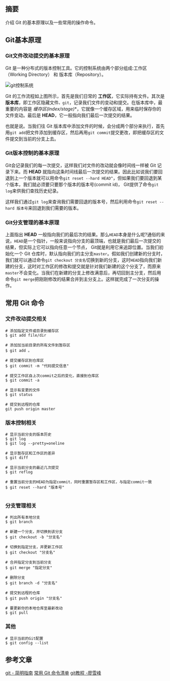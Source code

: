## 摘要

介绍 Git 的基本原理以及一些常用的操作命令。

## Git基本原理

### Git文件改动提交的基本原理

Git 是一种分布式的版本控制工具。它的控制系统由两个部分组成:工作区（Working Directory） 和 版本库（Repository）。

![git控制系统](http://ww1.sinaimg.cn/mw690/75fcfef2ly1fhsxocsxz5j20cq06iaa8.jpg)

Git 的工作流程如上图所示，首先是我们日常的 **工作区**，它实际持有文件。其次是 **版本库**，即工作区隐藏文件`。git`，记录我们文件的变动和提交。在版本库中，最重要的内容是 **缓存区*(Index/stage)**，它就像一个缓存区域，用来临时保存你的文件变动。最后是 **HEAD**，它一般指向我们最后一次提交的结果。

也就是说。当我们往 Git 版本库中添加文件的时候，会分成两个部分来执行，首先用`git add`把文件添加到缓存区，然后再用`git commit`提交更改，即把缓存区的文件提交到当前的分支上去。

### Git版本控制的基本原理

Git会记录我们的每一次提交，这样我们对文件的改动就会像时间线一样被 Git 记录下来。而 **HEAD** 就指向这条时间线最后一次提交的结果。因此比如说我们要回退到上一个版本就可以用命令`git reset --hard HEAD^`，但如果我们要回退到某个版本，我们就必须要只要那个版本的版本号(commit id)， Git提供了命令`git log`来供我们查找历史纪录。

这样我们通过`git log`来查询我们需要回退的版本号，然后利用命令`git reset --hard 版本号`来回退到我们需要的版本。

### Git分支管理的基本原理

上面指出 **HEAD** 一般指向我们的最后次的结果。那么`HEAD`本身是什么呢?通俗的来说，`HEAD`是一个指针，一般来说指向分支的最顶端，也就是我们最后一次提交的结果，但实际上它可以指向任意一个节点， Git就是利用它来追踪位置。当我们初始化一个 Git 仓库时，默认指向我们的主分支`master`。假如我们创建新的分支时，我们就可以通过命令`git checkout 分支名`切换到新的分支，这时`HEAD`指向我们新建的分支，这时对工作区的修改和提交就是针对我们新建的这个分支了，而原来`master`不会变化。当我们在新建的分支上修改满意后，再切回到主分支，然后用命令`git merge`把刚刚修改的结果合并到主分支上。这样就完成了一次分支的操作。

## 常用 Git 命令

### 文件改动提交相关

```
# 添加指定文件或目录到缓存区
$ git add file/dir

# 添加加当前目录的所有文件到暂存区
$ git add 。

# 提交缓存区到仓库区
$ git commit -m "代码提交信息"

# 提交工作区自上次commit之后的变化，直接到仓库区
$ git commit -a

# 显示有变更的文件
$ git status

# 提交到远程的仓库
git push origin master

```

### 版本控制相关

```
# 显示当前分支的版本历史
$ git log
$ git log --pretty=oneline

# 显示暂存区和工作区的差异
$ git diff

# 显示当前分支的最近几次提交
$ git reflog

# 重置当前分支的HEAD为指定commit，同时重置暂存区和工作区，与指定commit一致
$ git reset --hard "版本号"


```

### 分支管理相关

```
# 列出所有本地分支
$ git branch

# 新建一个分支，并切换到该分支
$ git checkout -b "分支名"

# 切换到指定分支，并更新工作区
$ git checkout "分支名"

# 合并指定分支到当前分支
$ git merge "指定分支"

# 删除分支
$ git branch -d "分支名"

# 提交到远程的仓库
$ git push origin "分支名"

# 要更新你的本地仓库至最新改动
$ git pull

```

### 其他
```
# 显示当前的Git配置
$ git config --list
```

## 参考文章
[git - 简明指南](http://rogerdudler。github。io/git-guide/index。zh。html)
[常用 Git 命令清单](http://www。ruanyifeng。com/blog/2015/12/git-cheat-sheet。html)
[git教程 -廖雪峰](https://www。liaoxuefeng。com/wiki/0013739516305929606dd18361248578c67b8067c8c017b000)
